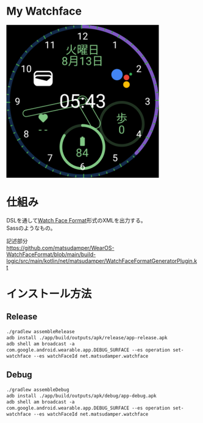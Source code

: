 # My Watchface
<img width="400" src="app/src/main/res/drawable/tile_preview.png">

# 仕組み
DSLを通して[Watch Face Format](https://developer.android.com/training/wearables/wff)形式のXMLを出力する。  
Sassのようなもの。  

記述部分  
https://github.com/matsudamper/WearOS-WatchFaceFormat/blob/main/build-logic/src/main/kotlin/net/matsudamper/WatchFaceFormatGeneratorPlugin.kt  

# インストール方法
## Release
```shell
./gradlew assembleRelease
adb install ./app/build/outputs/apk/release/app-release.apk
adb shell am broadcast -a com.google.android.wearable.app.DEBUG_SURFACE --es operation set-watchface --es watchFaceId net.matsudamper.watchface
```

## Debug
```shell
./gradlew assembleDebug
adb install ./app/build/outputs/apk/debug/app-debug.apk
adb shell am broadcast -a com.google.android.wearable.app.DEBUG_SURFACE --es operation set-watchface --es watchFaceId net.matsudamper.watchface
```
